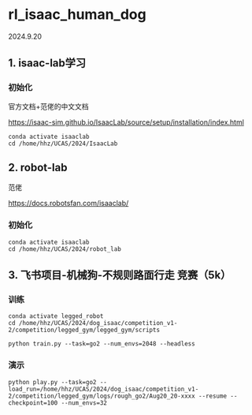 # rl_isaac_human_dog
2024.9.20

## 1. isaac-lab学习
### 初始化
官方文档+范佬的中文文档

https://isaac-sim.github.io/IsaacLab/source/setup/installation/index.html

```
conda activate isaaclab
cd /home/hhz/UCAS/2024/IsaacLab

```

## 2. robot-lab
范佬

https://docs.robotsfan.com/isaaclab/



### 初始化
```
conda activate isaaclab
cd /home/hhz/UCAS/2024/robot_lab
```

## 3. 飞书项目-机械狗-不规则路面行走   竞赛（5k）
### 训练
```
conda activate legged_robot
cd /home/hhz/UCAS/2024/dog_isaac/competition_v1-2/competition/legged_gym/legged_gym/scripts

python train.py --task=go2 --num_envs=2048 --headless

```
### 演示
```
python play.py --task=go2 --load_run=/home/hhz/UCAS/2024/dog_isaac/competition_v1-2/competition/legged_gym/logs/rough_go2/Aug20_20-xxxx --resume --checkpoint=100 --num_envs=32

```
